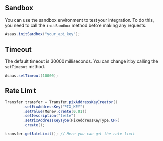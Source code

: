 ## Sandbox
You can use the sandbox environment to test your integration. To do this, you need to call the `initSandbox` method before making any requests.
```java
Asaas.initSandbox("your_api_key");
```

## Timeout

The default timeout is 30000 milliseconds. You can change it by calling the `setTimeout` method.
```java
Asaas.setTimeout(10000);
```

## Rate Limit

```java
Transfer transfer = Transfer.pixAddressKeyCreator()
        .setPixAddressKey("PIX_KEY")
        .setValue(Money.create(0.01))
        .setDescription("teste")
        .setPixAddressKeyType(PixAddressKeyType.CPF)
        .create();

transfer.getRateLimit(); // Here you can get the rate limit
```